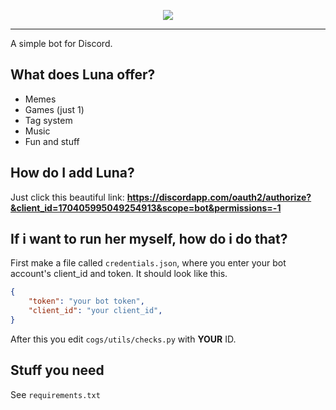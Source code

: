 <p style="text-align:center;">
<img src="http://i.imgur.com/UBmdzKZ.png"></p>

---

A simple bot for Discord.

## What does Luna offer?
* Memes
* Games (just 1)
* Tag system
* Music
* Fun and stuff

## How do I add Luna?
Just click this beautiful link: **https://discordapp.com/oauth2/authorize?&client_id=170405995049254913&scope=bot&permissions=-1**

## If i want to run her myself, how do i do that?
First make a file called `credentials.json`, where you enter your bot account's client_id and token. It should look like this.

```JSON
{
    "token": "your bot token",
    "client_id": "your client_id",
}
```

After this you edit `cogs/utils/checks.py` with **YOUR** ID.

## Stuff you need
See `requirements.txt`